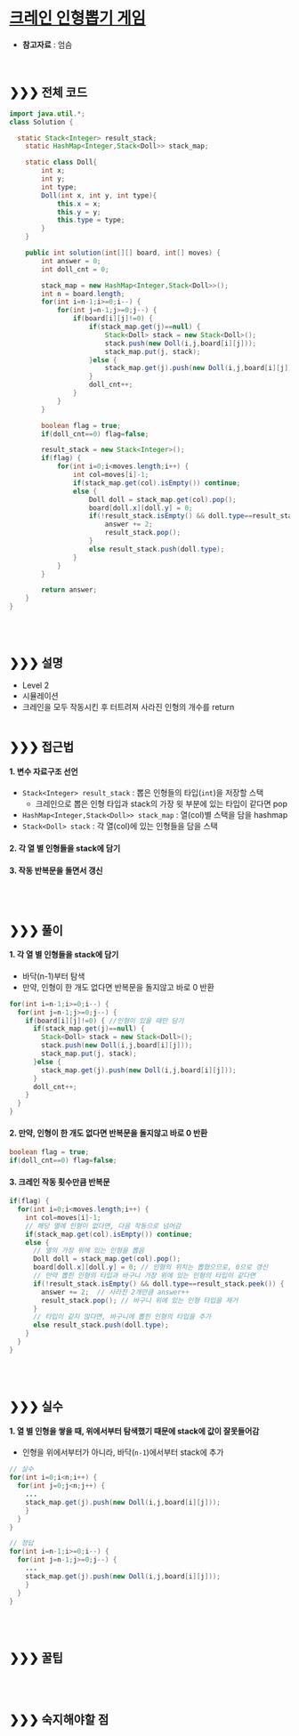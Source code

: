 # [크레인 인형뽑기 게임](https://programmers.co.kr/learn/courses/30/lessons/64061)
* **참고자료** : 엄슴

<br>

## &#10095;&#10095;&#10095; 전체 코드
```java
import java.util.*;
class Solution {

  static Stack<Integer> result_stack;
	static HashMap<Integer,Stack<Doll>> stack_map;

	static class Doll{
		int x;
		int y;
		int type;
		Doll(int x, int y, int type){
			this.x = x;
			this.y = y;
			this.type = type;
		}
	}

	public int solution(int[][] board, int[] moves) {
        int answer = 0;
        int doll_cnt = 0;

        stack_map = new HashMap<Integer,Stack<Doll>>();
        int n = board.length;
        for(int i=n-1;i>=0;i--) {
        	for(int j=n-1;j>=0;j--) {
        		if(board[i][j]!=0) {
        			if(stack_map.get(j)==null) {
        				Stack<Doll> stack = new Stack<Doll>();
	        			stack.push(new Doll(i,j,board[i][j]));
	        			stack_map.put(j, stack);
        			}else {
        				stack_map.get(j).push(new Doll(i,j,board[i][j]));
        			}
        			doll_cnt++;
        		}
        	}
        }

        boolean flag = true;
        if(doll_cnt==0) flag=false;

        result_stack = new Stack<Integer>();
        if(flag) {
        	for(int i=0;i<moves.length;i++) {
	        	int col=moves[i]-1;
	        	if(stack_map.get(col).isEmpty()) continue;
	        	else {
	        		Doll doll = stack_map.get(col).pop();
	        		board[doll.x][doll.y] = 0;
	        		if(!result_stack.isEmpty() && doll.type==result_stack.peek()) {
	        			answer += 2;
	        			result_stack.pop();
	        		}
	        		else result_stack.push(doll.type);
	        	}
	        }
        }

        return answer;
    }
}
```
<br><br>

## &#10095;&#10095;&#10095; 설명
* Level 2
* 시뮬레이션
* 크레인을 모두 작동시킨 후 터트려져 사라진 인형의 개수를 return
<br><br>


## &#10095;&#10095;&#10095; 접근법   
#### 1. 변수 자료구조 선언
* `Stack<Integer> result_stack` : 뽑은 인형들의 타입(`int`)을 저장할 스택
  * 크레인으로 뽑은 인형 타입과 stack의 가장 윗 부분에 있는 타입이 같다면 pop
* `HashMap<Integer,Stack<Doll>> stack_map` : 열(col)별 스택을 담을 hashmap
* `Stack<Doll> stack` : 각 열(col)에 있는 인형들을 담을 스택
#### 2. 각 열 별 인형들을 stack에 담기
#### 3. 작동 반복문을 돌면서 갱신

<br><br>


## &#10095;&#10095;&#10095; 풀이
#### 1. 각 열 별 인형들을 stack에 담기
* 바닥(n-1)부터 탐색
* 만약, 인형이 한 개도 없다면 반복문을 돌지않고 바로 0 반환
```java
for(int i=n-1;i>=0;i--) {
  for(int j=n-1;j>=0;j--) {
    if(board[i][j]!=0) { //인형이 있을 때만 담기
      if(stack_map.get(j)==null) {
        Stack<Doll> stack = new Stack<Doll>();
        stack.push(new Doll(i,j,board[i][j]));
        stack_map.put(j, stack);
      }else {
        stack_map.get(j).push(new Doll(i,j,board[i][j]));
      }
      doll_cnt++;
    }
  }
}
```

#### 2. 만약, 인형이 한 개도 없다면 반복문을 돌지않고 바로 0 반환
```java
boolean flag = true;
if(doll_cnt==0) flag=false;
```

#### 3. 크레인 작동 횟수만큼 반복문
```java
if(flag) {
  for(int i=0;i<moves.length;i++) {
    int col=moves[i]-1;
    // 해당 열에 인형이 없다면, 다음 작동으로 넘어감
    if(stack_map.get(col).isEmpty()) continue;
    else {
      // 열의 가장 위에 있는 인형을 뽑음
      Doll doll = stack_map.get(col).pop();
      board[doll.x][doll.y] = 0; // 인형의 위치는 뽑혔으므로, 0으로 갱신
      // 만약 뽑힌 인형의 타입과 바구니 가장 위에 있는 인형의 타입이 같다면
      if(!result_stack.isEmpty() && doll.type==result_stack.peek()) {
        answer += 2;  // 사라진 2개만큼 answer++
        result_stack.pop(); // 바구니 위에 있는 인형 타입을 제거
      }
      // 타입이 같지 않다면, 바구니에 뽑힌 인형의 타입을 추가
      else result_stack.push(doll.type);
    }
  }
}
```


<br><br>

## &#10095;&#10095;&#10095; 실수
#### 1. 열 별 인형을 쌓을 때, 위에서부터 탐색했기 때문에 stack에 값이 잘못들어감
* 인형을 위에서부터가 아니라, 바닥(`n-1`)에서부터 stack에 추가
```java
// 실수
for(int i=0;i<n;i++) {
  for(int j=0;j<n;j++) {
    ...
    stack_map.get(j).push(new Doll(i,j,board[i][j]));
    }
  }
}

// 정답
for(int i=n-1;i>=0;i--) {
  for(int j=n-1;j>=0;j--) {
    ...
    stack_map.get(j).push(new Doll(i,j,board[i][j]));
    }
  }
}
```
<br><br>


## &#10095;&#10095;&#10095; 꿀팁
<br><br>

## &#10095;&#10095;&#10095; 숙지해야할 점
<br><br>
